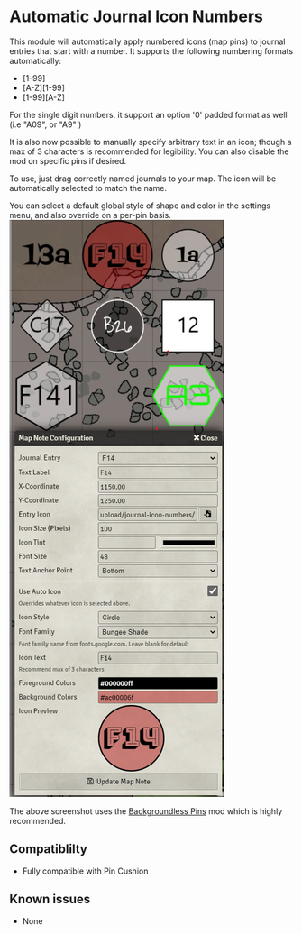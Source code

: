 # Automatic Journal Icon Numbers

This module will automatically apply numbered icons (map pins) to journal entries that start with a number.  It supports the following numbering formats automatically:

* [1-99]
* [A-Z][1-99]
* [1-99][A-Z]



For the single digit numbers, it support an option '0' padded format as well (i.e "A09", or "A9" )

It is also now possible to manually specify arbitrary text in an icon; though a max of 3 characters is recommended for legibility. You can also disable the mod on specific pins if desired.



To use, just drag correctly named journals to your map. The icon will be automatically selected to match the name.



You can select a default global style of shape and color in the settings menu, and also override on a per-pin basis.
![Example of assorted pins on a map](example.png)


The above screenshot uses the [Backgroundless Pins](https://foundryvtt.com/packages/backgroundless-pins/) mod which is highly recommended.


## Compatiblilty
* Fully compatible with Pin Cushion

## Known issues

* None
